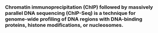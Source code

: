 ### Chromatin immunoprecipitation (ChIP) followed by massively parallel DNA sequencing (ChIP-Seq) is a technique for genome-wide profiling of DNA regions with DNA-binding proteins, histone modifications, or nucleosomes.
